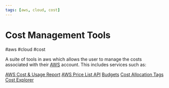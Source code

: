 ```yaml
---
tags: [aws, cloud, cost]
---
```

# Cost Management Tools
#aws #cloud #cost

A suite of tools in aws which allows the user to manage the costs associated with their [AWS](Cloud%20Computing/AWS/AWS.md) account. This includes services such as:

[AWS Cost & Usage Report](Cloud%20Computing/AWS/Billing/AWS%20Cost%20&%20Usage%20Report.md)
[AWS Price List API](Cloud%20Computing/AWS/Billing/AWS%20Price%20List%20API.md)
[Budgets](Cloud%20Computing/AWS/Billing/Budgets.md)
[Cost Allocation Tags](Cloud%20Computing/AWS/Billing/Cost%20Allocation%20Tags.md)
[Cost Explorer](Cloud%20Computing/AWS/Billing/Cost%20Explorer.md)